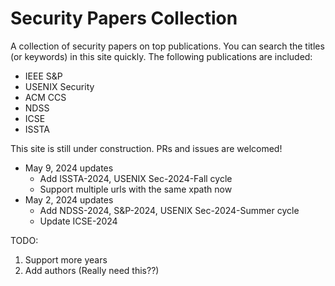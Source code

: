 # Security Papers Collection

A collection of security papers on top publications. You can search the titles (or keywords) in this site quickly. The following publications are included:

- IEEE S&P
- USENIX Security
- ACM CCS
- NDSS
- ICSE
- ISSTA

This site is still under construction. PRs and issues are welcomed!


* May 9, 2024 updates
    * Add ISSTA-2024, USENIX Sec-2024-Fall cycle
    * Support multiple urls with the same xpath now
* May 2, 2024 updates
    * Add NDSS-2024, S&P-2024, USENIX Sec-2024-Summer cycle
    * Update ICSE-2024

TODO:

1. Support more years
2. Add authors (Really need this??)